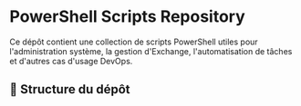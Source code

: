 # PowerShell Scripts Repository

Ce dépôt contient une collection de scripts PowerShell utiles pour l'administration système, la gestion d'Exchange, l'automatisation de tâches et d'autres cas d'usage DevOps.

## 📂 Structure du dépôt

